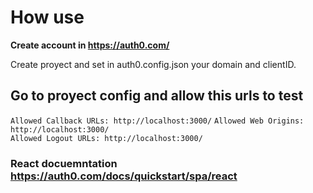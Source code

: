 # How use

**Create account in https://auth0.com/ <br>**

Create proyect and set in auth0.config.json your domain and clientID.

## Go to proyect config and allow this urls to test

`Allowed Callback URLs: http://localhost:3000/`
`Allowed Web Origins: http://localhost:3000/`<br>
`Allowed Logout URLs: http://localhost:3000/`

### React docuemntation https://auth0.com/docs/quickstart/spa/react
